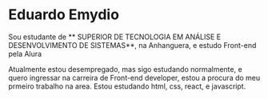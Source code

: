 # Eduardo Emydio

Sou estudante de ** SUPERIOR DE TECNOLOGIA EM ANÁLISE E DESENVOLVIMENTO DE SISTEMAS**, na Anhanguera, e estudo Front-end pela Alura

Atualmente estou desempregado, mas sigo estudando normalmente, e quero ingressar na carreira de Front-end developer, estou a procura do meu prmeiro trabalho na area.
Estou estudando html, css, react, e javascript.
